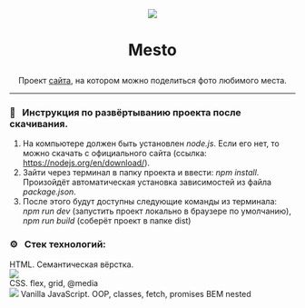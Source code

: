 <p align="center"><img src="https://img.icons8.com/cute-clipart/64/000000/national-park.png"/></p>  

# <p align="center">Mesto</p>

<p align="center"> Проект <a href='https://artem-chumak.github.io/mesto/'>сайта</a>, на котором можно поделиться фото любимого места.</p>  

---
### 🧭   Инструкция по развёртыванию проекта после скачивания.

1. На компьютере должен быть установлен *node.js*. Если его нет, то можно скачать с официального сайта (ссылка: https://nodejs.org/en/download/).
2. Зайти через терминал в папку проекта и ввести: *npm install*. Произойдёт автоматическая установка зависимостей из файла *package.json*.
3. После этого будут доступны следующие команды из терминала: *npm run dev* (запустить проект локально в браузере по умолчанию), *npm run build* (соберёт проект в папке dist)

### ⚙️   Стек технологий:

HTML. Семантическая вёрстка.  
<img src="https://img.icons8.com/color/36/000000/html-5--v1.png"/>  
CSS. flex, grid, @media  
<img src="https://img.icons8.com/color/36/000000/css3.png"/>
Vanilla JavaScript. OOP, classes, fetch, promises
BEM nested  

